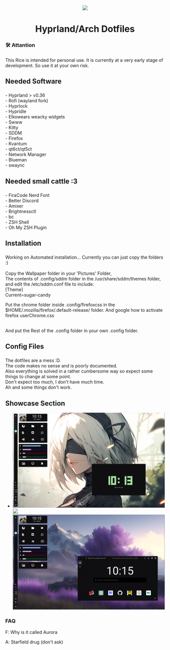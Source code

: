 <div align="center">
  <img height="150" src="https://www.marthastewart.com/thmb/ts80O6Fy1XyD66-QKjM9AweAh4o=/1500x0/filters:no_upscale():max_bytes(150000):strip_icc()/perfect-white-rice-7-ef73aef3b89c42008d409441071502fb.jpg"  />
</div>

###

<div align="center">
</div>

###

<h1 align="center">Hyprland/Arch Dotfiles</h1>

###

<h3 align="left">🛠  Attantion</h3>

###

<p align="left">This Rice is intended for personal use. It is currently at a very early stage of development. So use it at your own risk.</p>

###

<h2 align="left">Needed Software</h2>

###

<p align="left">- Hyprland  > v0.36<br>- Rofi (wayland fork)<br>- Hyprlock<br>- Hypridle<br>- Elkowears weacky widgets<br>- Swww<br>- Kitty<br>- SDDM<br>- Firefox<br>- Kvantum<br>- qt6ct/qt5ct<br>- Network Manager<br>- Blueman<br>- swaync</p>

###

<h2 align="left">Needed small cattle :3</h2>

###

<p align="left">- FiraCode Nerd Font<br>- Better Discord<br>- Amixer<br>- Brightnessctl<br>- bc<br>- ZSH Shell<br>- Oh My ZSH Plugin</p>

###

<h2 align="left">Installation</h2>

###

<p align="left">Working on Automated installation... Currently you can just copy the folders :)<br><br>Copy the Wallpaper folder in your 'Pictures' Folder,<br> The contents of .config/sddm folder 
in the /usr/share/sddm/themes folder, and edit the /etc/sddm.conf file to include: <br>
[Theme]<br>
Current=sugar-candy

<p>Put the chrome folder inside .config/firefoxcss in the $HOME/.mozilla/firefox/<some-mane>.default-release/ folder. And google how to activate firefox userChrome.css</p>
<p><br> And put the Rest of the .config folder in your own .config folder.</p>

###

<h2 align="left">Config Files</h2>

###

<p align="left">The dotfiles are a mess :D.<br>The code makes no sense and is poorly documented.<br> Also everything is solved in a rather cumbersome way so expect some things to change at some point.<br> Don't expect too much, I don't have much time.<br>Ah and some things don't work.</p>

## Showcase Section
-
	![](.config/assets/1.png)
     	![](.config/assets/2.png)
    	![](.config/assets/3.png)

###

<h3>FAQ</h3>

<p>F: Why is it called Aurora</p>
<p>A: Starfield drug (don't ask)</p>
